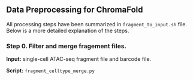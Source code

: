 ## Data Preprocessing for ChromaFold 

All processing steps have been summarized in `fragment_to_input.sh` file. Below is a more detailed explanation of the steps. 

### Step 0. Filter and merge fragement files.

**Input:** single-cell ATAC-seq fragment file and barcode file. 

**Script:** `fragment_celltype_merge.py`



